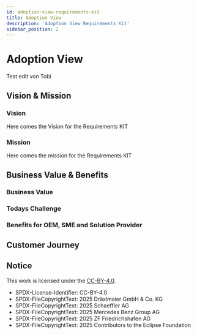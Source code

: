 ```yaml
---
id: adoption-view-requirements-kit
title: Adoption View
description: 'Adoption View Requirements Kit'
sidebar_position: 2
---
```


# Adoption View
Test edit von Tobi

## Vision & Mission

### Vision

Here comes the Vision for the Requirements KIT


### Mission

Here comes the mission for the Requirements KIT


## Business Value & Benefits

### Business Value


### Todays Challenge


### Benefits for OEM, SME and Solution Provider


## Customer Journey


## Notice

This work is licensed under the [CC-BY-4.0](https://creativecommons.org/licenses/by/4.0/legalcode).

- SPDX-License-Identifier: CC-BY-4.0
- SPDX-FileCopyrightText: 2025 Dräxlmaier GmbH & Co. KG
- SPDX-FileCopyrightText: 2025 Schaeffler AG
- SPDX-FileCopyrightText: 2025 Mercedes Benz Group AG
- SPDX-FileCopyrightText: 2025 ZF Friedrichshafen AG
- SPDX-FileCopyrightText: 2025 Contributors to the Eclipse Foundation